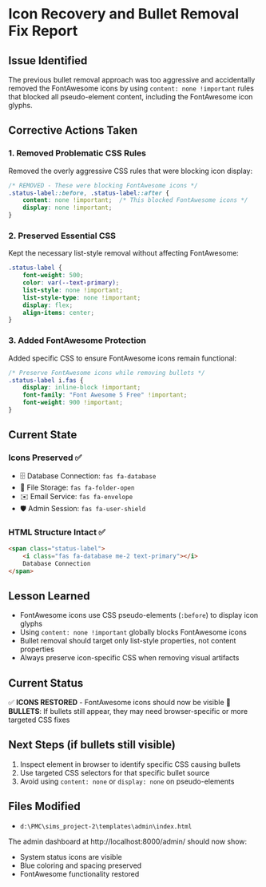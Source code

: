 # Icon Recovery and Bullet Removal Fix Report

## Issue Identified
The previous bullet removal approach was too aggressive and accidentally removed the FontAwesome icons by using `content: none !important` rules that blocked all pseudo-element content, including the FontAwesome icon glyphs.

## Corrective Actions Taken

### 1. Removed Problematic CSS Rules
Removed the overly aggressive CSS rules that were blocking icon display:

```css
/* REMOVED - These were blocking FontAwesome icons */
.status-label::before, .status-label::after {
    content: none !important;  /* This blocked FontAwesome icons */
    display: none !important;
}
```

### 2. Preserved Essential CSS
Kept the necessary list-style removal without affecting FontAwesome:

```css
.status-label {
    font-weight: 500;
    color: var(--text-primary);
    list-style: none !important;
    list-style-type: none !important;
    display: flex;
    align-items: center;
}
```

### 3. Added FontAwesome Protection
Added specific CSS to ensure FontAwesome icons remain functional:

```css
/* Preserve FontAwesome icons while removing bullets */
.status-label i.fas {
    display: inline-block !important;
    font-family: "Font Awesome 5 Free" !important;
    font-weight: 900 !important;
}
```

## Current State

### Icons Preserved ✅
- 🗄️ Database Connection: `fas fa-database`
- 📂 File Storage: `fas fa-folder-open`  
- ✉️ Email Service: `fas fa-envelope`
- 🛡️ Admin Session: `fas fa-user-shield`

### HTML Structure Intact ✅
```html
<span class="status-label">
    <i class="fas fa-database me-2 text-primary"></i>
    Database Connection
</span>
```

## Lesson Learned
- FontAwesome icons use CSS pseudo-elements (`:before`) to display icon glyphs
- Using `content: none !important` globally blocks FontAwesome icons
- Bullet removal should target only list-style properties, not content properties
- Always preserve icon-specific CSS when removing visual artifacts

## Current Status
✅ **ICONS RESTORED** - FontAwesome icons should now be visible
🔄 **BULLETS**: If bullets still appear, they may need browser-specific or more targeted CSS fixes

## Next Steps (if bullets still visible)
1. Inspect element in browser to identify specific CSS causing bullets
2. Use targeted CSS selectors for that specific bullet source
3. Avoid using `content: none` or `display: none` on pseudo-elements

## Files Modified
- `d:\PMC\sims_project-2\templates\admin\index.html`

The admin dashboard at http://localhost:8000/admin/ should now show:
- System status icons are visible
- Blue coloring and spacing preserved
- FontAwesome functionality restored
